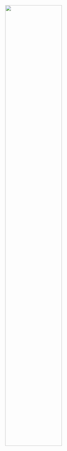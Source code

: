 <div>
    <img width="60%" src="https://drive.google.com/file/d/1ilY2vaOXdjIuz5ZboZsQ-9mWx8cyXfpD/view" />
</div>
